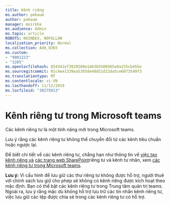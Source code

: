 ```yaml
---
title: Kênh riêng
ms.author: pebaum
author: pebaum
manager: mnirkhe
ms.audience: Admin
ms.topic: article
ROBOTS: NOINDEX, NOFOLLOW
localization_priority: Normal
ms.collection: Adm_O365
ms.custom:
- "9001223"
- "3205"
ms.openlocfilehash: 854341ef3029288e1d43b5508565a9a155cb455e
ms.sourcegitcommit: 01c4ee1339ea5303de48d51d22da5ce6073549f3
ms.translationtype: MT
ms.contentlocale: vi-VN
ms.lasthandoff: 11/12/2019
ms.locfileid: "38275013"
---
```

# <a name="private-channels-in-microsoft-teams"></a>Kênh riêng tư trong Microsoft teams

Các kênh riêng tư là một tính năng mới trong Microsoft teams. 

Lưu ý rằng các kênh riêng tư không thể chuyển đổi từ các kênh tiêu chuẩn hoặc ngược lại.

Để biết chi tiết về các kênh riêng tư, chẳng hạn như thông tin về [việc tạo kênh riêng và](https://docs.microsoft.com/MicrosoftTeams/private-channels#private-channel-creation-and-membership) [các trang web SharePoint](https://docs.microsoft.com/MicrosoftTeams/private-channels#private-channel-sharepoint-sites)riêng tư và kênh tư nhân, xem [các kênh riêng tư trong Microsoft teams](https://docs.microsoft.com/en-us/MicrosoftTeams/private-channels). 

**Lưu ý:** Vì cấu hình để lưu giữ các thư riêng tư không được hỗ trợ, người thuê với chính sách lưu giữ cho phép sẽ không có kênh riêng được kích hoạt theo mặc định. Bạn có thể bật các kênh riêng tư trong Trung tâm quản trị teams. Ngoài ra, lưu ý rằng mặc dù không hỗ trợ lưu trữ các tin nhắn kênh riêng tư, việc lưu giữ các tệp được chia sẻ trong các kênh riêng tư có hỗ trợ.